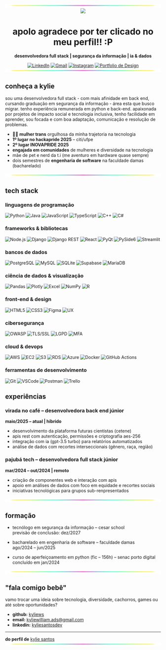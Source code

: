 <div align="center">
  
<img src="https://github.com/kyliews/kyliews/blob/main/src/div.png?raw=true" width="100%" height="11px" />
  
<div align="center">
  <img src="https://github.com/kyliews/kyliews/blob/main/src/apolo2.gif?raw=true" width="200px" /><br/>
  <h1>apolo agradece por ter clicado no meu perfil!! :P</h1>
</div>


**desenvolvedora full stack | segurança da informação |  ia & dados**

[![LinkedIn](https://img.shields.io/badge/LinkedIn-0077B5?style=for-the-badge&logo=linkedin&logoColor=white)](https://www.linkedin.com/in/kyliesantosdev/)
[![Gmail](https://img.shields.io/badge/Gmail-D14836?style=for-the-badge&logo=gmail&logoColor=white)](mailto:kyliewilliam.ads@gmail.com)
[![Instagram](https://img.shields.io/badge/Instagram-E4405F?style=for-the-badge&logo=instagram&logoColor=white)](https://instagram.com/kyliecyan_)
[![Portfolio de Design](https://img.shields.io/badge/Portfolio_de_Design-FF713E?style=for-the-badge&logo=adobe-creative-cloud&logoColor=white)](https://robowatzapp.my.canva.site/kylie-portfolio)
<img src="https://github.com/kyliews/kyliews/blob/main/src/div.png?raw=true" width="100%" height="11px" />
</div>

##  conheça a kylie

sou uma desenvolvedora full stack - com mais afinidade em back end, cursando graduação em segurança da informação - área esta que busco migrar. tenho experiência remunerada em python e back-end. apaixonada por projetos de impacto social e tecnologia inclusiva, tenho facilidade em aprender, sou focada e com boa adaptação, comunicação e resolução de problemas.

- 🏳️‍⚧️ **mulher trans** orgulhosa da minha trajetoria na tecnologia
-  **1º lugar no hackapride 2025** – citi/ufpe
-  **2º lugar INOVAPRIDE 2025**
- **engajada em comunidades** de mulheres e diversidade na tecnologia
-  mãe de pet e nerd da t.i (me aventuro em hardware quase sempre)
-  dois semestres de **engenharia de software** na faculdade damas (bacharelado)
<img src="https://github.com/kyliews/kyliews/blob/main/src/div.png?raw=true" width="100%" height="11px" />

## tech stack

### linguagens de programação
![Python](https://img.shields.io/badge/Python-3776AB?style=for-the-badge&logo=python&logoColor=white)
![Java](https://img.shields.io/badge/Java-ED8B00?style=for-the-badge&logo=openjdk&logoColor=white)
![JavaScript](https://img.shields.io/badge/JavaScript-F7DF1E?style=for-the-badge&logo=javascript&logoColor=black)
![TypeScript](https://img.shields.io/badge/TypeScript-3178C6?style=for-the-badge&logo=typescript&logoColor=white)
![C++](https://img.shields.io/badge/C++-00599C?style=for-the-badge&logo=c%2B%2B&logoColor=white)
![C#](https://img.shields.io/badge/C%23-239120?style=for-the-badge&logo=c-sharp&logoColor=white)

### frameworks & bibliotecas
![Node.js](https://img.shields.io/badge/Node.js-43853D?style=for-the-badge&logo=node.js&logoColor=white)
![Django](https://img.shields.io/badge/Django-092E20?style=for-the-badge&logo=django&logoColor=white)
![Django REST](https://img.shields.io/badge/Django_REST-ff1709?style=for-the-badge&logo=django&logoColor=white)
![React](https://img.shields.io/badge/React-20232A?style=for-the-badge&logo=react&logoColor=61DAFB)
![PyQt](https://img.shields.io/badge/PyQt-41CD52?style=for-the-badge&logo=qt&logoColor=white)
![PySide6](https://img.shields.io/badge/PySide6-3776AB?style=for-the-badge&logo=python&logoColor=white)
![Streamlit](https://img.shields.io/badge/Streamlit-FF4B4B?style=for-the-badge&logo=streamlit&logoColor=white)

### bancos de dados
![PostgreSQL](https://img.shields.io/badge/PostgreSQL-4169E1?style=for-the-badge&logo=postgresql&logoColor=white)
![MySQL](https://img.shields.io/badge/MySQL-4479A1?style=for-the-badge&logo=mysql&logoColor=white)
![SQLite](https://img.shields.io/badge/SQLite-003B57?style=for-the-badge&logo=sqlite&logoColor=white)
![Supabase](https://img.shields.io/badge/Supabase-3ECF8E?style=for-the-badge&logo=supabase&logoColor=white)
![MariaDB](https://img.shields.io/badge/MariaDB-003545?style=for-the-badge&logo=mariadb&logoColor=white)

### ciência de dados & visualização
![Pandas](https://img.shields.io/badge/Pandas-150458?style=for-the-badge&logo=pandas&logoColor=white)
![Plotly](https://img.shields.io/badge/Plotly-3F4F75?style=for-the-badge&logo=plotly&logoColor=white)
![Excel](https://img.shields.io/badge/Excel-217346?style=for-the-badge&logo=microsoft-excel&logoColor=white)
![NumPy](https://img.shields.io/badge/NumPy-013243?style=for-the-badge&logo=numpy&logoColor=white)
![R](https://img.shields.io/badge/R-276DC3?style=for-the-badge&logo=r&logoColor=white)

### front-end & design
![HTML5](https://img.shields.io/badge/HTML5-E34F26?style=for-the-badge&logo=html5&logoColor=white)
![CSS3](https://img.shields.io/badge/CSS3-1572B6?style=for-the-badge&logo=css3&logoColor=white)
![Figma](https://img.shields.io/badge/Figma-F24E1E?style=for-the-badge&logo=figma&logoColor=white)
![UX](https://img.shields.io/badge/UX-FF6F61?style=for-the-badge&logo=adobe-xd&logoColor=white)

### cibersegurança
![OWASP](https://img.shields.io/badge/OWASP-000000?style=for-the-badge&logo=owasp&logoColor=white)
![TLS/SSL](https://img.shields.io/badge/TLS/SSL-3DDC84?style=for-the-badge&logo=lets-encrypt&logoColor=white)
![LGPD](https://img.shields.io/badge/LGPD-008000?style=for-the-badge&logo=law&logoColor=white)
![MFA](https://img.shields.io/badge/MFA-FF6C37?style=for-the-badge&logo=authenticator&logoColor=white)

### cloud & devops
![AWS](https://img.shields.io/badge/AWS-232F3E?style=for-the-badge&logo=amazon-aws&logoColor=white)
![EC2](https://img.shields.io/badge/EC2-FF9900?style=for-the-badge&logo=amazon-ec2&logoColor=white)
![S3](https://img.shields.io/badge/S3-569A31?style=for-the-badge&logo=amazon-s3&logoColor=white)
![RDS](https://img.shields.io/badge/RDS-527FFF?style=for-the-badge&logo=amazon-rds&logoColor=white)
![Azure](https://img.shields.io/badge/Azure-0078D4?style=for-the-badge&logo=microsoft-azure&logoColor=white)
![Docker](https://img.shields.io/badge/Docker-2496ED?style=for-the-badge&logo=docker&logoColor=white)
![GitHub Actions](https://img.shields.io/badge/GitHub_Actions-2088FF?style=for-the-badge&logo=github-actions&logoColor=white)

### ferramentas de desenvolvimento
![Git](https://img.shields.io/badge/Git-F05032?style=for-the-badge&logo=git&logoColor=white)
![VSCode](https://img.shields.io/badge/VSCode-007ACC?style=for-the-badge&logo=visual-studio-code&logoColor=white)
![Postman](https://img.shields.io/badge/Postman-FF6C37?style=for-the-badge&logo=postman&logoColor=white)
![Trello](https://img.shields.io/badge/Trello-0052CC?style=for-the-badge&logo=trello&logoColor=white)

</div>

## experiências

### **virada no café** – desenvolvedora back end júnior
**maio/2025 – atual | híbrido**
- desenvolvimento da plataforma futuras cientistas (cetene)
- apis rest com autenticação, permissões e criptografia aes-256
- integração com ia (gpt-3.5 turbo) para relatórios automatizados
- análise de dados com recortes interseccionais (gênero, raça, região)

### **pajubá tech** – desenvolvedora full stack júnior
**mar/2024 – out/2024 | remoto**
- criação de componentes web e interação com apis
- apoio em análises de dados com foco em equidade e recortes sociais
- iniciativas tecnológicas para grupos sub-renpresentados
<img src="https://github.com/kyliews/kyliews/blob/main/src/div.png?raw=true" width="100%" height="11px" />

## formação  

- tecnólogo em segurança da informação – cesar school  
  previsão de conclusão: dez/2027  

- bacharelado em engenharia de software – faculdade damas  
  ago/2024 – jun/2025  

- curso de aperfeiçoamento em python (fic – 156h) – senac porto digital  
  concluído em jan/2024
  
<img src="https://github.com/kyliews/kyliews/blob/main/src/div.png?raw=true" width="100%" height="11px" />

## "fala comigo bebê"

vamo trocar uma ideia sobre tecnologia, diversidade, cachorros, games ou até sobre oportunidades?

- **github:** [kyliews](https://github.com/kyliews)
- **email:** kyliewilliam.ads@gmail.com
- **linkedin:** [kyliesantosdev](https://www.linkedin.com/in/kyliesantosdev/)

---

 **do perfil de** [kylie santos](https://github.com/kyliews)
<img src="https://github.com/kyliews/kyliews/blob/main/src/div.png?raw=true" width="100%" height="11px" />
